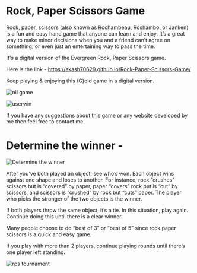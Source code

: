 # Rock, Paper Scissors Game

Rock, paper, scissors (also known as Rochambeau, Roshambo, or Janken) is a fun and easy hand game that anyone can learn and enjoy. It’s a great way to make minor decisions when you and a friend can’t agree on something, or even just an entertaining way to pass the time.


It's a digital version of the Evergreen Rock, Paper Scissors game.

Here is the link -  https://akash70629.github.io/Rock-Paper-Scissors-Game/

Keep playing & enjoying this (G)old game in a digital version. 

![nil game](https://github.com/akash70629/Rock-Paper-Scissors-Game/assets/76689571/5734c741-47d7-471b-a8be-9d78b883a2a2)

![userwin](https://github.com/akash70629/Rock-Paper-Scissors-Game/assets/76689571/48fb24be-01bf-492f-8a63-e2864fa66124)

If you have any suggestions about this game or any website developed by me then feel free to contact me.


# Determine the winner - 

![Determine the winner](https://github.com/akash70629/Rock-Paper-Scissors-Game/assets/76689571/c29752c5-9822-49d9-b700-e4401d8760a0)

After you’ve both played an object, see who’s won. Each object wins against one shape and loses to another. For instance, rock “crushes” scissors but is “covered” by paper, paper “covers” rock but is “cut” by scissors, and scissors is “crushed” by rock but “cuts” paper. The player who picks the stronger of the two objects is the winner.

If both players throw the same object, it’s a tie. In this situation, play again. Continue doing this until there is a clear winner.

Many people choose to do “best of 3” or “best of 5” since rock paper scissors is a quick and easy game.

If you play with more than 2 players, continue playing rounds until there’s one player left standing.

![rps tournament](https://github.com/akash70629/Rock-Paper-Scissors-Game/assets/76689571/b73d04b2-54a3-42a6-8837-28449cb378af)

